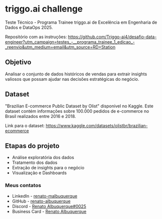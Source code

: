 # triggo.ai challenge
Teste Técnico - Programa Trainee triggo.ai de Excelência em Engenharia de Dados e DataOps 2025. <br>

Repositório com as instruções: https://github.com/Triggo-ai4/desafio-data-engineer?utm_campaign=testes_-__programa_trainee_1_edicao_-_reenvio&utm_medium=email&utm_source=RD+Station

## Objetivo
Analisar o conjunto de dados históricos de vendas para extrair insights valiosos que possam ajudar nas decisões estratégicas do negócio.

## Dataset
"Brazilian E-commerce Public Dataset by Olist" disponível no Kaggle. Este dataset contém informações sobre 100.000 pedidos de e-commerce no Brasil realizados entre 2016 e 2018.

Link para o dataset: https://www.kaggle.com/datasets/olistbr/brazilian-ecommerce

## Etapas do projeto
- Análise exploratória dos dados
- Tratamento dos dados
- Extração de insights para o negócio
- Visualização e Dashboards

### Meus contatos
- LinkedIn - [renato-malbuquerque](https://www.linkedin.com/in/renato-malbuquerque/)
- GitHub - [renato-albuquerque](https://github.com/renato-albuquerque)
- Discord - [Renato Albuquerque#0025](https://discordapp.com/users/992621595547938837)
- Business Card - [Renato Albuquerque](https://rma-contacts.vercel.app/)